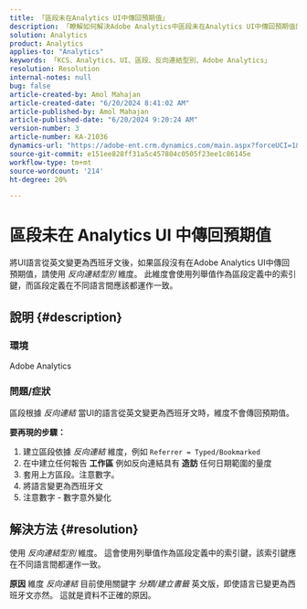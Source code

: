 ```yaml
---
title: 「區段未在Analytics UI中傳回預期值」
description: 「瞭解如何解決Adobe Analytics中區段未在Analytics UI中傳回預期值的問題。 使用「反向連結型別\」維度。
solution: Analytics
product: Analytics
applies-to: "Analytics"
keywords: 「KCS、Analytics、UI、區段、反向連結型別、Adobe Analytics」
resolution: Resolution
internal-notes: null
bug: false
article-created-by: Amol Mahajan
article-created-date: "6/20/2024 8:41:02 AM"
article-published-by: Amol Mahajan
article-published-date: "6/20/2024 9:20:24 AM"
version-number: 3
article-number: KA-21036
dynamics-url: "https://adobe-ent.crm.dynamics.com/main.aspx?forceUCI=1&pagetype=entityrecord&etn=knowledgearticle&id=5b669ad1-e02e-ef11-840a-000d3a3764e0"
source-git-commit: e151ee828ff31a5c457804c0505f23ee1c86145e
workflow-type: tm+mt
source-wordcount: '214'
ht-degree: 20%

---
```


# 區段未在 Analytics UI 中傳回預期值


將UI語言從英文變更為西班牙文後，如果區段沒有在Adobe Analytics UI中傳回預期值，請使用 *反向連結型別* 維度。 此維度會使用列舉值作為區段定義中的索引鍵，而區段定義在不同語言間應該都運作一致。

## 說明 {#description}


### <b>環境</b>

Adobe Analytics



### <b>問題/症狀</b>

區段根據 *反向連結* 當UI的語言從英文變更為西班牙文時，維度不會傳回預期值。



<b>要再現的步驟：</b>

1. 建立區段依據 *反向連結* 維度，例如 `Referrer = Typed/Bookmarked`
2. 在中建立任何報告 <b>工作區</b> 例如反向連結具有 <b>造訪 </b>任何日期範圍的量度
3. 套用上方區段。注意數字。
4. 將語言變更為西班牙文
5. 注意數字 - 數字意外變化



## 解決方法 {#resolution}


使用 *反向連結型別* 維度。 這會使用列舉值作為區段定義中的索引鍵，該索引鍵應在不同語言間都運作一致。


<b>原因</b>
維度 *反向連結* 目前使用關鍵字 *分類/建立書籤* 英文版，即使語言已變更為西班牙文亦然。 這就是資料不正確的原因。
